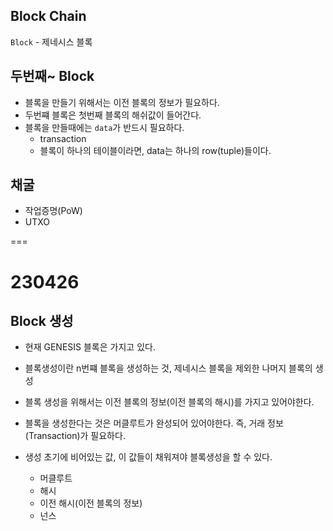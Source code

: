 ## Block Chain

`Block` - 제네시스 블록

## 두번째~ Block

- 블록을 만들기 위해서는 이전 블록의 정보가 필요하다.
- 두번쨰 블록은 첫번째 블록의 해쉬값이 들어간다.
- 블록을 만들때에는 `data`가 반드시 필요하다.
    - transaction
    - 블록이 하나의 테이블이라면, data는 하나의 row(tuple)들이다.

## 채굴

- 작업증명(PoW)
- UTXO

===

# 230426

## Block 생성

- 현재 GENESIS 블록은 가지고 있다.
- 블록생성이란 n번쨰 블록을 생성하는 것, 제네시스 블록을 제외한 나머지 블록의 생성
- 블록 생성을 위해서는 이전 블록의 정보(이전 블록의 해시)를 가지고 있어야한다.
- 블록을 생성한다는 것은 머클루트가 완성되어 있어야한다. 즉, 거래 정보(Transaction)가 필요하다.

- 생성 초기에 비어있는 값, 이 값들이 채워져야 블록생성을 할 수 있다.
    - 머클루트
    - 해시
    - 이전 해시(이전 블록의 정보)
    - 넌스
